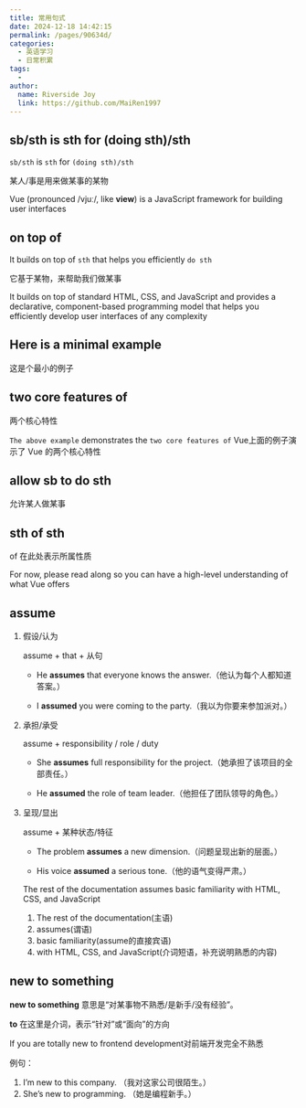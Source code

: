 ```yaml
---
title: 常用句式
date: 2024-12-18 14:42:15
permalink: /pages/90634d/
categories:
  - 英语学习
  - 日常积累
tags:
  - 
author: 
  name: Riverside Joy
  link: https://github.com/MaiRen1997
---
```

## sb/sth  is sth  for (doing sth)/sth 

`sb/sth`  is `sth`  for `(doing sth)/sth`

某人/事是用来做某事的某物

Vue (pronounced /vjuː/, like **view**) is a JavaScript framework for building user interfaces

## on top of

It builds on top of `sth` that helps you efficiently `do sth` 

它基于某物，来帮助我们做某事

It builds on top of standard HTML, CSS, and JavaScript and provides a declarative, component-based programming model that helps you efficiently develop user interfaces of any complexity

## Here is a minimal example

这是个最小的例子

## two core features of

两个核心特性

`The above example` demonstrates the `two core features of` Vue上面的例子演示了 Vue 的两个核心特性

## allow sb to do sth 

允许某人做某事

## sth  of sth 

of 在此处表示所属性质

For now, please read along so you can have a high-level understanding of what Vue offers

## assume

1. 假设/认为

   assume + that + 从句

   - He **assumes** that everyone knows the answer.（他认为每个人都知道答案。）

   - I **assumed** you were coming to the party.（我以为你要来参加派对。）

2. 承担/承受

   assume + responsibility / role / duty

   - She **assumes** full responsibility for the project.（她承担了该项目的全部责任。）

   - He **assumed** the role of team leader.（他担任了团队领导的角色。）

3. 呈现/显出

   assume + 某种状态/特征

   - The problem **assumes** a new dimension.（问题呈现出新的层面。）

   - His voice **assumed** a serious tone.（他的语气变得严肃。）

   The rest of the documentation assumes basic familiarity with HTML, CSS, and JavaScript

   1. The rest of the documentation(主语)
   2. assumes(谓语)
   3. basic familiarity(assume的直接宾语)
   4. with HTML, CSS, and JavaScript(介词短语，补充说明熟悉的内容)

## new to something

**new to something** 意思是“对某事物不熟悉/是新手/没有经验”。

**to** 在这里是介词，表示“针对”或“面向”的方向

If you are totally new to frontend development对前端开发完全不熟悉

例句：

1. I’m new to this company. （我对这家公司很陌生。）
2. She’s new to programming. （她是编程新手。）



















